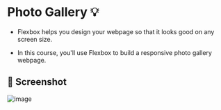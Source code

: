 # Photo Gallery :bulb:

- Flexbox helps you design your webpage so that it looks good on any screen size.

- In this course, you'll use Flexbox to build a responsive photo gallery webpage.


## :camera_flash: Screenshot

![image](https://github.com/Hager-elhwarii/Responsive-Web-Design-FreeCodeCamp/assets/80959882/4efd6e0a-e1a6-4488-9c1d-61f475681bd5)
